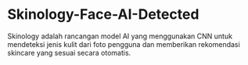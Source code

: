 # Skinology-Face-AI-Detected
Skinology adalah rancangan model AI yang menggunakan CNN untuk mendeteksi jenis kulit dari foto pengguna dan memberikan rekomendasi skincare yang sesuai secara otomatis.
